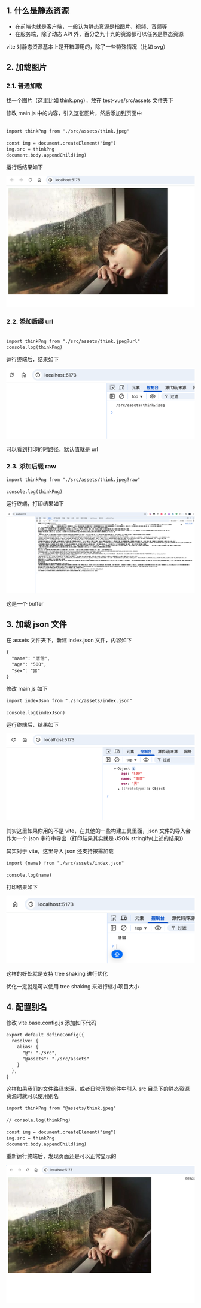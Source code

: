 ## 1. 什么是静态资源

- 在前端也就是客户端，一般认为静态资源是指图片、视频、音频等
- 在服务端，除了动态 API 外，百分之九十九的资源都可以任务是静态资源

vite 对静态资源基本上是开箱即用的，除了一些特殊情况（比如 svg）

## 2. 加载图片

### 2.1. 普通加载

找一个图片（这里比如 think.png），放在 test-vue/src/assets 文件夹下

修改 main.js 中的内容，引入这张图片，然后添加到页面中

```

import thinkPng from "./src/assets/think.jpeg"

const img = document.createElement("img")
img.src = thinkPng
document.body.appendChild(img)
```

运行后结果如下

![](./assets/1743768012336-476debe3-5956-4695-acf8-ce74bb935ee2.png)

### 2.2. 添加后缀 url

```

import thinkPng from "./src/assets/think.jpeg?url"
console.log(thinkPng)
```

运行终端后，结果如下

![](./assets/1743774242420-2da5529c-74a6-48ce-964e-be356db75cca.png)

可以看到打印的时路径，默认值就是 url

### 2.3. 添加后缀 raw

```
import thinkPng from "./src/assets/think.jpeg?raw"

console.log(thinkPng)
```

运行终端，打印结果如下

![](./assets/1743774288686-db97d375-b5ab-45c6-bd74-ba125aa0e828.png)

这是一个 buffer

## 3. 加载 json 文件

在 assets 文件夹下，新建 index.json 文件，内容如下

```
{
  "name": "唐僧",
  "age": "500",
  "sex": "男"
}
```

修改 main.js 如下

```
import indexJson from "./src/assets/index.json"

console.log(indexJson)
```

运行终端后，结果如下

![](./assets/1743772992537-35714699-c32e-4be6-9ea1-62b5e6b3a474.png)

其实这里如果你用的不是 vite，在其他的一些构建工具里面，json 文件的导入会作为一个 json 字符串导出（打印结果其实就是 JSON.stringify(上述的结果)）

其实对于 vite，这里导入 json 还支持按需加载

```
import {name} from "./src/assets/index.json"

console.log(name)
```

打印结果如下

![](./assets/1743773177453-932b76bd-5369-4030-a258-187b19fccc6f.png)

这样的好处就是支持 tree shaking 进行优化

优化一定就是可以使用 tree shaking 来进行缩小项目大小

## 4. 配置别名

修改 vite.base.config.js 添加如下代码

```
export default defineConfig({
  resolve: {
    alias: {
      "@": "./src",
      "@assets": "./src/assets"
    }
  },
}
```

这样如果我们的文件路径太深，或者日常开发组件中引入 src 目录下的静态资源资源时就可以使用别名

```
import thinkPng from "@assets/think.jpeg"

// console.log(thinkPng)

const img = document.createElement("img")
img.src = thinkPng
document.body.appendChild(img)
```

重新运行终端后，发现页面还是可以正常显示的

![](./assets/1743774525800-626e7b94-f36e-4b37-a699-ce9e88b7a92f.png)